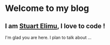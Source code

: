 # Welcome to my blog

## I am [Stuart Elimu](https://github.com/stuartelimu), I love to code !

I'm glad you are here. I plan to talk about ...
